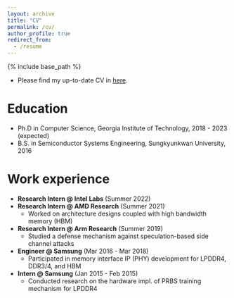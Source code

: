 ```yaml
---
layout: archive
title: "CV"
permalink: /cv/
author_profile: true
redirect_from:
  - /resume
---
```


{% include base_path %}

* Please find my up-to-date CV in <a href='https://docs.google.com/document/d/1AuM5QP76WOSjno6UAZ_eRLECzvLr4kocqMihAOJSZSU/edit?usp=sharing'>here</a>.

Education
======
* Ph.D in Computer Science, Georgia Institute of Technology, 2018 - 2023 (expected)
* B.S. in Semiconductor Systems Engineering, Sungkyunkwan University, 2016

Work experience
======
* <b>Research Intern @ Intel Labs</b> (Summer 2022) 
* <b>Research Intern @ AMD Research</b> (Summer 2021)
	* Worked on architecture designs coupled with high bandwidth memory (HBM)
* <b>Research Intern @ Arm Research</b> (Summer 2019)
	* Studied a defense mechanism against speculation-based side channel attacks
* <b>Engineer @ Samsung</b> (Mar 2016 - Mar 2018)
	* Participated in memory interface IP (PHY) development for LPDDR4, DDR3/4, and HBM
* <b>Intern @ Samsung</b> (Jan 2015 - Feb 2015)
	* Conducted research on the hardware impl. of PRBS training mechanism for LPDDR4
